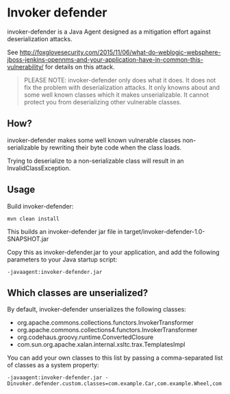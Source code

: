 Invoker defender
================

invoker-defender is a Java Agent designed as a mitigation effort against deserialization attacks.

See http://foxglovesecurity.com/2015/11/06/what-do-weblogic-websphere-jboss-jenkins-opennms-and-your-application-have-in-common-this-vulnerability/ for details on this attack.

> PLEASE NOTE: invoker-defender only does what it does. It does not fix the problem with deserialization attacks. It only knowns about and some well known classes which it makes unserializable. It cannot protect you from deserializing other vulnerable classes.

## How?
 
invoker-defender makes some well known vulnerable classes non-serializable by rewriting their byte code when the class loads.

Trying to deserialize to a non-serializable class will result in an InvalidClassException.

## Usage

Build invoker-defender:

    mvn clean install

This builds an invoker-defender jar file in target/invoker-defender-1.0-SNAPSHOT.jar

Copy this as invoker-defender.jar to your application, and add the following parameters to your Java startup script:

    -javaagent:invoker-defender.jar

## Which classes are unserialized?

By default, invoker-defender unserializes the following classes:

* org.apache.commons.collections.functors.InvokerTransformer
* org.apache.commons.collections4.functors.InvokerTransformer
* org.codehaus.groovy.runtime.ConvertedClosure
* com.sun.org.apache.xalan.internal.xsltc.trax.TemplatesImpl

You can add your own classes to this list by passing a comma-separated list of classes as a system property:

    -javaagent:invoker-defender.jar -Dinvoker.defender.custom.classes=com.example.Car,com.example.Wheel,com.example.Door

